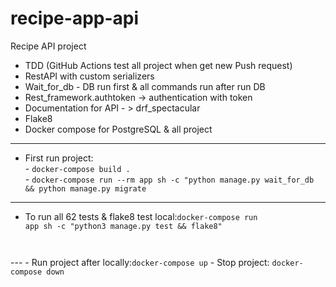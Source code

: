 # recipe-app-api
Recipe API project
- TDD (GitHub Actions test all project when get new Push request)
- RestAPI with custom serializers
- Wait_for_db - DB run first & all commands run after run DB
- Rest_framework.authtoken -> authentication with token
- Documentation for API - > drf_spectacular
- Flake8
- Docker compose for PostgreSQL & all project
---
- First run project:
<br>- <code>docker-compose build .</code>
<br>- <code>docker-compose run --rm app sh -c "python manage.py wait_for_db && python manage.py migrate</code>
---
- To run all 62 tests & flake8 test local:<code>docker-compose run app sh -c "python3 manage.py test && flake8"
</code>
---
- Run project after locally:<code>docker-compose up</code>
- Stop project:
<code>docker-compose down</code>